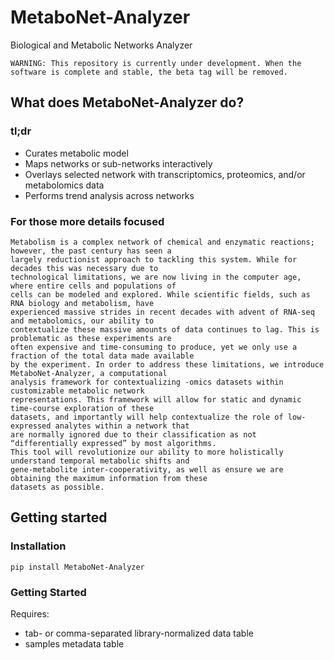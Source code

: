 # MetaboNet-Analyzer
Biological and Metabolic Networks Analyzer

`WARNING: This repository is currently under development. When the software is complete and stable, the beta tag will be removed.`

## What does MetaboNet-Analyzer do?
### tl;dr
- Curates metabolic model
- Maps networks or sub-networks interactively
- Overlays selected network with transcriptomics, proteomics, and/or metabolomics data
- Performs trend analysis across networks

### For those more details focused
```
Metabolism is a complex network of chemical and enzymatic reactions; however, the past century has seen a
largely reductionist approach to tackling this system. While for decades this was necessary due to
technological limitations, we are now living in the computer age, where entire cells and populations of
cells can be modeled and explored. While scientific fields, such as RNA biology and metabolism, have
experienced massive strides in recent decades with advent of RNA-seq and metabolomics, our ability to
contextualize these massive amounts of data continues to lag. This is problematic as these experiments are
often expensive and time-consuming to produce, yet we only use a fraction of the total data made available
by the experiment. In order to address these limitations, we introduce MetaboNet-Analyzer, a computational
analysis framework for contextualizing -omics datasets within customizable metabolic network
representations. This framework will allow for static and dynamic time-course exploration of these
datasets, and importantly will help contextualize the role of low-expressed analytes within a network that
are normally ignored due to their classification as not “differentially expressed” by most algorithms.
This tool will revolutionize our ability to more holistically understand temporal metabolic shifts and
gene-metabolite inter-cooperativity, as well as ensure we are obtaining the maximum information from these
datasets as possible.
```

## Getting started

### Installation
```
pip install MetaboNet-Analyzer
```

### Getting Started
Requires:
- tab- or comma-separated library-normalized data table
- samples metadata table
